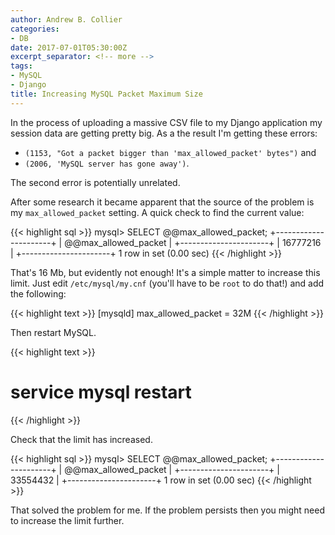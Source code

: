 ```yaml
---
author: Andrew B. Collier
categories:
- DB
date: 2017-07-01T05:30:00Z
excerpt_separator: <!-- more -->
tags:
- MySQL
- Django
title: Increasing MySQL Packet Maximum Size
---
```


In the process of uploading a massive CSV file to my Django application my session data are getting pretty big. As a the result I'm getting these errors:

- `(1153, "Got a packet bigger than 'max_allowed_packet' bytes")` and
- `(2006, 'MySQL server has gone away')`.

The second error is potentially unrelated.

After some research it became apparent that the source of the problem is my `max_allowed_packet` setting. <!--more--> A quick check to find the current value:

{{< highlight sql >}}
mysql> SELECT @@max_allowed_packet;
+----------------------+
| @@max_allowed_packet |
+----------------------+
|             16777216 |
+----------------------+
1 row in set (0.00 sec)
{{< /highlight >}}

That's 16 Mb, but evidently not enough! It's a simple matter to increase this limit. Just edit `/etc/mysql/my.cnf` (you'll have to be `root` to do that!) and add the following:

{{< highlight text >}}
[mysqld]
max_allowed_packet = 32M
{{< /highlight >}}

Then restart MySQL.

{{< highlight text >}}
# service mysql restart
{{< /highlight >}}

Check that the limit has increased.

{{< highlight sql >}}
mysql> SELECT @@max_allowed_packet;
+----------------------+
| @@max_allowed_packet |
+----------------------+
|             33554432 |
+----------------------+
1 row in set (0.00 sec)
{{< /highlight >}}

That solved the problem for me. If the problem persists then you might need to increase the limit further.

